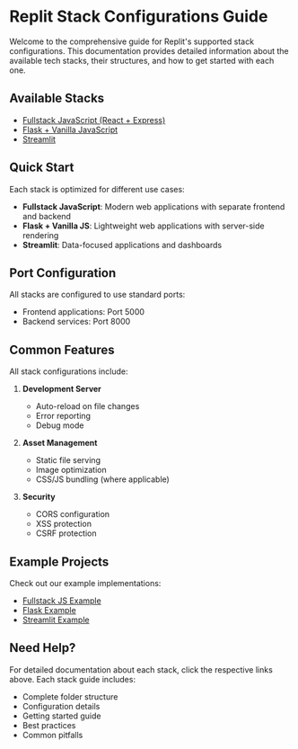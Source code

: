 # Replit Stack Configurations Guide

Welcome to the comprehensive guide for Replit's supported stack configurations. This documentation provides detailed information about the available tech stacks, their structures, and how to get started with each one.

## Available Stacks

- [Fullstack JavaScript (React + Express)](/stacks/fullstack-js.md)
- [Flask + Vanilla JavaScript](/stacks/flask-vanilla.md)
- [Streamlit](/stacks/streamlit.md)

## Quick Start

Each stack is optimized for different use cases:

- **Fullstack JavaScript**: Modern web applications with separate frontend and backend
- **Flask + Vanilla JS**: Lightweight web applications with server-side rendering
- **Streamlit**: Data-focused applications and dashboards

## Port Configuration

All stacks are configured to use standard ports:
- Frontend applications: Port 5000
- Backend services: Port 8000

## Common Features

All stack configurations include:

1. **Development Server**
   - Auto-reload on file changes
   - Error reporting
   - Debug mode

2. **Asset Management**
   - Static file serving
   - Image optimization
   - CSS/JS bundling (where applicable)

3. **Security**
   - CORS configuration
   - XSS protection
   - CSRF protection

## Example Projects

Check out our example implementations:
- [Fullstack JS Example](/examples/fullstack-js-example.md)
- [Flask Example](/examples/flask-example.md)
- [Streamlit Example](/examples/streamlit-example.md)

## Need Help?

For detailed documentation about each stack, click the respective links above. Each stack guide includes:
- Complete folder structure
- Configuration details
- Getting started guide
- Best practices
- Common pitfalls
